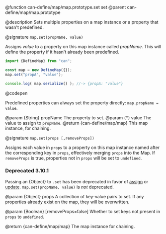 @function can-define/map/map.prototype.set set
@parent can-define/map/map.prototype

@description Sets multiple properties on a map instance or a property that wasn't predefined.

@signature `map.set(propName, value)`

  Assigns _value_ to a property on this map instance called _propName_.  This will define
  the property if it hasn't already been predefined.

  ```js
  import {DefineMap} from "can";

  const map = new DefineMap({});
  map.set("propA", "value");

  console.log( map.serialize() ); //-> {propA: "value"}
  ```
  @codepen

  Predefined properties can always set the property directly: `map.propName = value`.

  @param {String} propName The property to set.
  @param {*} value The value to assign to `propName`.
  @return {can-define/map/map} This map instance, for chaining.

@signature `map.set(props [,removeProps])`

  Assigns each value in `props` to a property on this map instance named after the
  corresponding key in `props`, effectively merging `props` into the Map. If `removeProps` is true, properties not in
  `props` will be set to `undefined`.

  <section class="warnings">
    <div class="deprecated warning">
    <h3>Deprecated 3.10.1</h3>
    <div class="signature-wrapper">
    <p>Passing an {Object} to <code>.set</code> has been deprecated in favor of <a href="map.prototype.assign.html" title="Sets multiple properties on a map instance or a property that wasn't predefined.">assign</a> or <a href="map.prototype.update.html" title="Sets multiple properties on a map instance or a property that wasn't predefined.">update</a>. <code>map.set(propName, value)</code> is <em>not</em> deprecated.</p>
    </div>
    </div>
  </section>

  @param {Object} props A collection of key-value pairs to set.
  If any properties already exist on the map, they will be overwritten.

  @param {Boolean} [removeProps=false] Whether to set keys not present in `props` to `undefined`.

  @return {can-define/map/map} The map instance for chaining.
